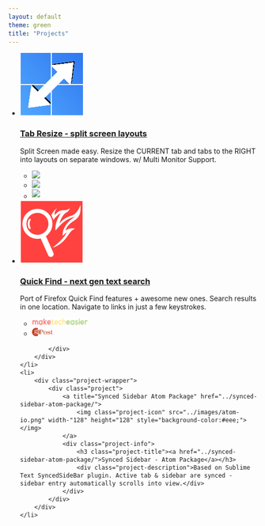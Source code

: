 ```yaml
---
layout: default
theme: green
title: "Projects"
---
```

<ul>
	<li>
		<div class="project-wrapper">
			<div class="project">
				<a title="Tab Resize - split screen layouts" href="../Tab-Resize/">
					<img class="project-icon" src="../images/icon128.png" width-"128" height="128"></img>
				</a>
				<div class="project-info">
					<h3 class="project-title"><a href="../Tab-Resize/">Tab Resize - split screen layouts</a></h3>
					<div class="project-description">Split Screen made easy. Resize the CURRENT tab and tabs to the RIGHT into layouts on separate windows. w/ Multi Monitor Support.</div>
					<ul class="project-press">
						<li><a title="lifehacker: tab resize automatically organizes tabs into preset layouts" href="http://lifehacker.com/tab-resize-automatically-organizes-tabs-into-preset-lay-1306865451"><img height="17" src="http://c.kinja-static.com/assets/images/logos/navbar/logo-lifehacker.png"></a></li>
						<li><a title="cnet: how to split chrome tabs into multiple windows" href="http://www.cnet.com/how-to/split-chrome-tabs-into-multiwindow-preset-layouts-with-tab-resize/"><img height="17" src="http://cnet4.cbsistatic.com/fly/1095-fly/bundles/cnetcss/images/core/logo-masthead@2x.png"></a></li>
						<li><a title="makeuseof: view multiple tabs at once" href="http://www.makeuseof.com/tag/easily-view-multiple-tabs-at-once-with-these-chrome-extensions/"><img style="margin-bottom:3px;" height="13" src="http://cdn.makeuseof.com/wp-content/themes/makeuseof2014/images/makeuseof.png?bd76e7"></a></li>
					</ul>
				</div>
			</div>
		</div>
	</li>
	<li>
		<div class="project-wrapper">
			<div class="project">
				<a title="Quick Find - next gen text search" href="../quick-find-text-search/">
					<img class="project-icon" src="../images/quickFind/icon128.png" width-"128" height="128"></img>
				</a>
				<div class="project-info">
					<h3 class="project-title"><a href="../Quick-Find/">Quick Find - next gen text search</a></h3>
					<div class="project-description">Port of Firefox Quick Find features + awesome new ones. Search results in one location. Navigate to links in just a few keystrokes.</div>
					<ul class="project-press">
						<li><a title="maketecheasier: how to Enable the Firefox Quick Find Feature in Google Chrome" href="http://www.maketecheasier.com/port-firefox-quick-find-chrome/"><img height="17" src="../images/maketecheasier.png"></a></li>
						<li><a title="groovypost: search Web Pages Easier in Chrome with Quick Find" href="http://www.groovypost.com/howto/quick-find-google-chrome/"><img height="17" src="../images/gpost.png"></a></li>
					</ul>
				</div>

			</div>
		</div>
	</li>
	<li>
		<div class="project-wrapper">
			<div class="project">
				<a title="Synced Sidebar Atom Package" href="../synced-sidebar-atom-package/">
					<img class="project-icon" src="../images/atom-io.png" width-"128" height="128" style="background-color:#eee;"></img>
				</a>
				<div class="project-info">
					<h3 class="project-title"><a href="../synced-sidebar-atom-package/">Synced Sidebar - Atom Package</a></h3>
					<div class="project-description">Based on Sublime Text SyncedSideBar plugin. Active tab & sidebar are synced - sidebar entry automatically scrolls into view.</div>
				</div>
			</div>
		</div>
	</li>
</ul>
